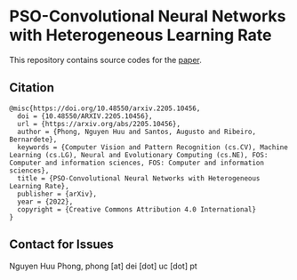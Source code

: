 # PSO-Convolutional Neural Networks with Heterogeneous Learning Rate
This repository contains source codes for the [paper](https://arxiv.org/abs/2205.10456).

## Citation
```citation
@misc{https://doi.org/10.48550/arxiv.2205.10456,
  doi = {10.48550/ARXIV.2205.10456},  
  url = {https://arxiv.org/abs/2205.10456},
  author = {Phong, Nguyen Huu and Santos, Augusto and Ribeiro, Bernardete},
  keywords = {Computer Vision and Pattern Recognition (cs.CV), Machine Learning (cs.LG), Neural and Evolutionary Computing (cs.NE), FOS: Computer and information sciences, FOS: Computer and information sciences},
  title = {PSO-Convolutional Neural Networks with Heterogeneous Learning Rate},
  publisher = {arXiv},
  year = {2022},
  copyright = {Creative Commons Attribution 4.0 International}
}
```

## Contact for Issues
Nguyen Huu Phong, phong [at] dei [dot] uc [dot] pt</br>
